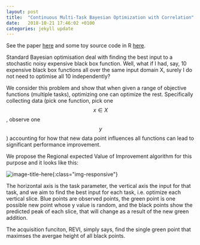 ```yaml
---
layout: post
title:  "Continuous Multi-Task Bayesian Optimization with Correlation"
date:   2018-10-21 17:46:02 +0100
categories: jekyll update
---
```


See the paper [here][REVI_paper] and some toy source code in R [here][REVI_git].

Standard Bayesian optimisation deal with finding the best input to a stochastic noisy expensive black box function. Well, what if I had, say, 10 expensive black box functions all over the same input domain X, surely I do not need to optimise all 10 independently? 

We consider this problem and show that when given a range of objective functions (multiple tasks), optimizing one can optimize the rest. Specifically collecting data (pick one function, pick one $$ x \in X $$, observe one $$y$$) accounting for how that new data point influences all functions can lead to significant performance improvement. 

We propose the Regional expected Value of Improvement algorithm for this purpose and it looks like this:

![image-title-here](/Pics/REVI/MTKGREVI_sparse-2.gif){:class="img-responsive"}

The horizontal axis is the task parameter, the vertical axis the input for that task, and we aim to find the best input for each task, i.e. optimize each vertical slice. Blue points are observed points, the green point is one possible new point whose y value is random, and the black points show the predicted peak of each slice, that will change as a result of the new green addition.

The acquisition funciton, REVI, simply says, find the single green point that maximses the avergae height of all black points.




[REVI_git]: https://github.com/scrambledpie/Conditional-Multi-Task-BayesOpt
[REVI_paper]: https://www.sciencedirect.com/science/article/abs/pii/S0377221718302261

